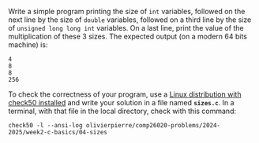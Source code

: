 Write a simple program printing the size of `int` variables, followed on the next line by the size of `double` variables, followed on a third line by the size of `unsigned long long int` variables.
On a last line, print the value of the multiplication of these 3 sizes. The expected output (on a modern 64 bits machine) is:

```
4
8
8
256
```

To check the correctness of your program, use a [Linux distribution with check50 installed](https://github.com/olivierpierre/comp26020-devcontainer) and write your solution in a file named **`sizes.c`**.
In a terminal, with that file in the local directory, check with this command:

```shell
check50 -l --ansi-log olivierpierre/comp26020-problems/2024-2025/week2-c-basics/04-sizes
```
